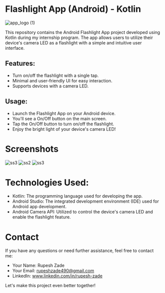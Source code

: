# Flashlight App (Android) - Kotlin

![app_logo (1)](https://github.com/RupeshzadeRNZ/Flashlight-app/assets/124900974/cdd0d788-0d1d-47ed-ad25-2fee953be04f)

This repository contains the Android Flashlight App project developed using Kotlin during my internship program. 
The app allows users to utilize their device's camera LED as a flashlight with a simple and intuitive user interface.

## Features:
- Turn on/off the flashlight with a single tap.
- Minimal and user-friendly UI for easy interaction.
- Supports devices with a camera LED.


## Usage:
- Launch the Flashlight App on your Android device.
- You'll see a On/Off button on the main screen.
- Tap the On/Off button to turn on/off the flashlight.
- Enjoy the bright light of your device's camera LED!


# Screenshots

![ss3](https://github.com/RupeshzadeRNZ/Flashlight-app/assets/124900974/7a4fec08-09f6-4ce2-a92f-45f9eaf6dd15)        ![ss2](https://github.com/RupeshzadeRNZ/Flashlight-app/assets/124900974/37eb0734-e575-42a4-9e0a-6dd3b3d5fa14)    ![ss3](https://github.com/RupeshzadeRNZ/Flashlight-app/assets/124900974/99a8672f-ecd4-4185-b84d-675e26f441a0)

# Technologies Used: 
- Kotlin: The programming language used for developing the app.
- Android Studio: The integrated development environment (IDE) used for Android app development.
- Android Camera API: Utilized to control the device's camera LED and enable the flashlight feature.


# Contact 
If you have any questions or need further assistance, feel free to contact me:

- Your Name: Rupesh Zade
- Your Email: rupeshzade490@gmail.com
- LinkedIn: www.linkedin.com/in/rupesh-zade



Let's make this project even better together!
